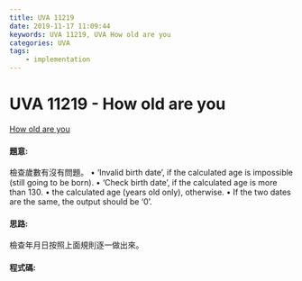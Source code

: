 ```yaml
---
title: UVA 11219
date: 2019-11-17 11:09:44
keywords: UVA 11219, UVA How old are you
categories: UVA
tags:
    - implementation
---
```

# UVA 11219 - How old are you
[How old are you](https://onlinejudge.org/external/112/11219.pdf)


#### 題意:
檢查歲數有沒有問題。
• ‘Invalid birth date’, if the calculated age is impossible (still going to be born).
• ‘Check birth date’, if the calculated age is more than 130.
• the calculated age (years old only), otherwise.
• If the two dates are the same, the output should be ‘0’.
<!-- more -->
#### 思路:
檢查年月日按照上面規則逐一做出來。

#### 程式碼:
<script src="https://gist.github.com/Daviswww/32722835e89a939908d24db15261995a.js"></script>
